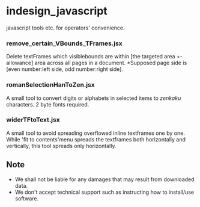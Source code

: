 # indesign_javascript

javascript tools etc. for operators' convenience.

### remove_certain_VBounds_TFrames.jsx 
Delete textFrames which visiblebounds are within [the targeted area +- allowance] area across all pages in a document.
*Supposed page side is [even number:left side, odd number:right side]. 

### romanSelectionHanToZen.jsx
A small tool to convert digits or alphabets in selected items to _zenkaku_ characters. 2 byte fonts required.

### widerTFtoText.jsx
A small tool to avoid spreading overflowed inline textframes one by one. 
While 'fit to contents'menu spreads the textframes both horizontally and vertically, this tool spreads only horizontally.

## Note
- We shall not be liable for any damages that may result from downloaded data.
- We don't accept technical support such as instructing how to install/use software.
